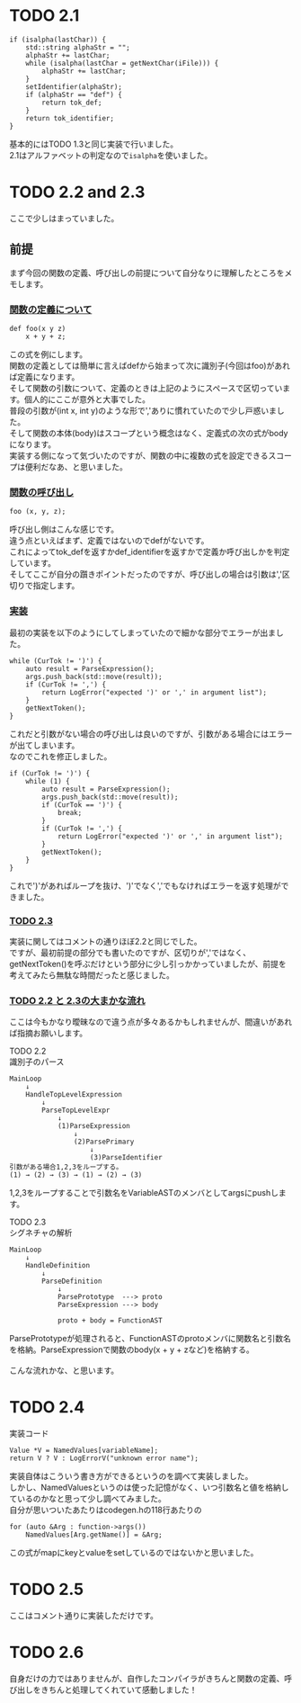 # TODO 2.1
```
if (isalpha(lastChar)) {
    std::string alphaStr = "";
    alphaStr += lastChar;
    while (isalpha(lastChar = getNextChar(iFile))) {
        alphaStr += lastChar;
    }
    setIdentifier(alphaStr);
    if (alphaStr == "def") {
        return tok_def;
    }
    return tok_identifier;
}
```
基本的にはTODO 1.3と同じ実装で行いました。  
2.1はアルファベットの判定なので`isalpha`を使いました。


# TODO 2.2 and 2.3
ここで少しはまっていました。  
## 前提
まず今回の関数の定義、呼び出しの前提について自分なりに理解したところをメモします。  
### <u>関数の定義について</u>
```
def foo(x y z)
    x + y + z;
```
この式を例にします。  
関数の定義としては簡単に言えばdefから始まって次に識別子(今回はfoo)があれば定義になります。  
そして関数の引数について、定義のときは上記のようにスペースで区切っています。個人的にここが意外と大事でした。  
普段の引数が(int x, int y)のような形で','ありに慣れていたので少し戸惑いました。  
そして関数の本体(body)はスコープという概念はなく、定義式の次の式がbodyになります。  
実装する側になって気づいたのですが、関数の中に複数の式を設定できるスコープは便利だなあ、と思いました。  

### <u>関数の呼び出し</u>
```
foo (x, y, z);
```
呼び出し側はこんな感じです。  
違う点といえばまず、定義ではないのでdefがないです。  
これによってtok_defを返すかdef_identifierを返すかで定義か呼び出しかを判定しています。  
そしてここが自分の躓きポイントだったのですが、呼び出しの場合は引数は','区切りで指定します。  
  

### <u>実装</u>


最初の実装を以下のようにしてしまっていたので細かな部分でエラーが出ました。  
```
while (CurTok != ')') {
    auto result = ParseExpression();
    args.push_back(std::move(result));
    if (CurTok != ',') {
        return LogError("expected ')' or ',' in argument list");
    }
    getNextToken();
}
```
これだと引数がない場合の呼び出しは良いのですが、引数がある場合にはエラーが出てしまいます。  
なのでこれを修正しました。  
```
if (CurTok != ')') {
    while (1) {
        auto result = ParseExpression();
        args.push_back(std::move(result));
        if (CurTok == ')') {
            break;
        }
        if (CurTok != ',') {
            return LogError("expected ')' or ',' in argument list");
        }
        getNextToken();
    }
}
```
これで')'があればループを抜け、')'でなく','でもなければエラーを返す処理ができました。

### <u>TODO 2.3</u>
実装に関してはコメントの通りほぼ2.2と同じでした。  
ですが、最初前提の部分でも書いたのですが、区切りが','ではなく、getNextToken()を呼ぶだけという部分に少し引っかかっていましたが、前提を考えてみたら無駄な時間だったと感じました。  

### <u>TODO 2.2 と 2.3の大まかな流れ</u>
ここは今もかなり曖昧なので違う点が多々あるかもしれませんが、間違いがあれば指摘お願いします。  

TODO 2.2  
識別子のパース  
```
MainLoop  
    ↓  
    HandleTopLevelExpression
        ↓  
        ParseTopLevelExpr
            ↓
            (1)ParseExpression
                ↓
                (2)ParsePrimary
                    ↓
                    (3)ParseIdentifier
引数がある場合1,2,3をループする。
(1) → (2) → (3) → (1) → (2) → (3)
```
1,2,3をループすることで引数名をVariableASTのメンバとしてargsにpushします。  

TODO 2.3  
シグネチャの解析  
```
MainLoop  
    ↓  
    HandleDefinition  
        ↓  
        ParseDefinition
            ↓
            ParsePrototype  ---> proto
            ParseExpression ---> body

            proto + body = FunctionAST
```
ParsePrototypeが処理されると、FunctionASTのprotoメンバに関数名と引数名を格納。ParseExpressionで関数のbody(x + y + zなど)を格納する。  
<br>
こんな流れかな、と思います。  

# TODO 2.4
実装コード
```
Value *V = NamedValues[variableName];
return V ? V : LogErrorV("unknown error name");
```
実装自体はこういう書き方ができるというのを調べて実装しました。  
しかし、NamedValuesというのは使った記憶がなく、いつ引数名と値を格納しているのかなと思って少し調べてみました。  
自分が思いついたあたりはcodegen.hの118行あたりの
```
for (auto &Arg : function->args())
    NamedValues[Arg.getName()] = &Arg;
```
この式がmapにkeyとvalueをsetしているのではないかと思いました。
<br>

# TODO 2.5
ここはコメント通りに実装しただけです。

# TODO 2.6
自身だけの力ではありませんが、自作したコンパイラがきちんと関数の定義、呼び出しをきちんと処理してくれていて感動しました！
　　